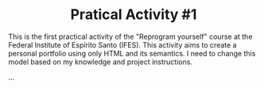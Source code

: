 <h1 align='center'>Pratical Activity #1</h1>

This is the first practical activity of the "Reprogram yourself" course at the Federal Institute of Espírito Santo (IFES). This activity aims to create a personal portfolio using only HTML and its semantics. I need to change this model based on my knowledge and project instructions.

...